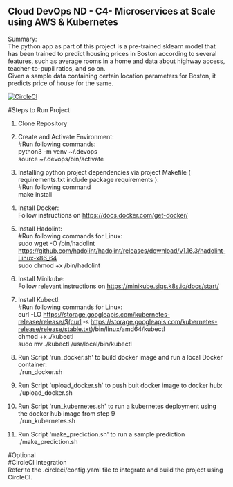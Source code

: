 ## Cloud DevOps ND - C4- Microservices at Scale using AWS & Kubernetes<br/>

Summary:<br/>
The python app as part of this project is a pre-trained sklearn model that has been trained to predict housing prices in Boston according to several features, such as average rooms in a home and data about highway access, teacher-to-pupil ratios, and so on.<br/>
Given a sample data containing certain location parameters for Boston, it predicts price of house for the same.<br/>

[![CircleCI](https://dl.circleci.com/status-badge/img/gh/amandeepsinghahuja/DevOps_Microservices/tree/master.svg?style=svg)](https://dl.circleci.com/status-badge/redirect/gh/amandeepsinghahuja/DevOps_Microservices/tree/master)

#Steps to Run Project<br/>

1. Clone Repository<br/>

2. Create and Activate Environment:<br/>
   #Run following commands:<br/>
   python3 -m venv ~/.devops<br/>
   source ~/.devops/bin/activate<br/>

3. Installing python project dependencies via project Makefile ( requirements.txt include package requirements ):<br/>
   #Run following command<br/>
   make install<br/>

4. Install Docker:<br/>
   Follow instructions on https://docs.docker.com/get-docker/<br/>

5. Install Hadolint:<br/>
   #Run following commands for Linux:<br/>
   sudo wget -O /bin/hadolint https://github.com/hadolint/hadolint/releases/download/v1.16.3/hadolint-Linux-x86_64<br/>
   sudo chmod +x /bin/hadolint<br/>
   
6. Install Minikube:<br/>
   Follow relevant instructions on https://minikube.sigs.k8s.io/docs/start/<br/>

7. Install Kubectl:<br/>
   #Run following commands for Linux:<br/>
   curl -LO https://storage.googleapis.com/kubernetes-release/release/$(curl -s https://storage.googleapis.com/kubernetes-release/release/stable.txt)/bin/linux/amd64/kubectl<br/>
   chmod +x ./kubectl<br/>
   sudo mv ./kubectl /usr/local/bin/kubectl<br/>
   
8. Run Script 'run_docker.sh' to build docker image and run a local Docker container:<br/>
   ./run_docker.sh

9. Run Script 'upload_docker.sh' to push buit docker image to docker hub:<br/>
   ./upload_docker.sh<br/>
	
10. Run Script 'run_kubernetes.sh' to run a kubernetes deployment using the docker hub image from step 9<br/>
	./run_kubernetes.sh

11. Run Script 'make_prediction.sh' to run a sample prediction<br/>
    ./make_prediction.sh<br/>

#Optional<br/>
#CircleCI Integration<br/>
Refer to the .circleci/config.yaml file to integrate and build the project using CircleCI.<br/>
